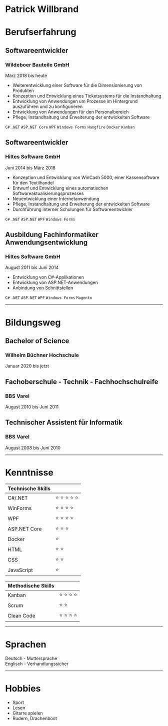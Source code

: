 # Patrick Willbrand

# Berufserfahrung

## Softwareentwickler
### Wildeboer Bauteile GmbH
März 2018 bis heute

* Weiterentwicklung einer Software für die Dimensionierung von Produkten
* Konzeption und Entwicklung eines Ticketsystems für die Instandhaltung
* Entwicklung von Anwendungen um Prozesse im Hintergrund auszuführen und zu konfigurieren
* Entwicklung von Anwendungen für den Personalbereich
* Pflege, Instandhaltung und Erweiterung der entwickelten Software

`C#` `.NET` `ASP.NET Core` `WPF` `Windows Forms` `Hangfire` `Docker` `Kanban`

## Softwareentwickler
### Hiltes Software GmbH
Juni 2014 bis März 2018

* Konzeption und Entwicklung von WinCash 5000, einer Kassensoftware für den Textilhandel
* Entwurf und Entwicklung eines automatischen Softwareaktualisierungsprozesses
* Neuentwicklung einer Internetanwendung
* Pflege, Instandhaltung und Erweiterung der entwickelten Software
* Durchführung interner Schulungen für Softwareentwickler

`C#` `.NET` `ASP.NET` `WPF` `Windows Forms`

## Ausbildung Fachinformatiker Anwendungsentwicklung
### Hiltes Software GmbH
August 2011 bis Juni 2014

* Entwicklung von C#-Applikationen
* Entwicklung von ASP.NET-Anwendungen
* Anbindung von Schnittstellen

`C#` `.NET` `ASP.NET` `WPF` `Windows Forms` `Magento`

* * *

# Bildungsweg

## Bachelor of Science
### Wilhelm Büchner Hochschule
Januar 2020 bis jetzt

## Fachoberschule - Technik - Fachhochschulreife
### BBS Varel
August 2010 bis Juni 2011

## Technischer Assistent für Informatik
### BBS Varel
August 2008 bis Juni 2010

* * *

# Kenntnisse

| Technische Skills         |                                    |
|:--------------------------|:-----------------------------------|
| C#/.NET                   | :star: :star: :star: :star: :star: |
| WinForms                  |        :star: :star: :star: :star: |
| WPF                       |        :star: :star: :star: :star: |
| ASP.NET Core              |               :star: :star: :star: |
| Docker                    |                             :star: |
| HTML                      |                      :star: :star: |
| CSS                       |                      :star: :star: |
| JavaScript                |                             :star: |

| Methodische Skills        |                                     |
|:--------------------------|:-----------------------------------|
| Kanban                    |        :star: :star: :star: :star: |
| Scrum                     |                      :star: :star: |
| Clean Code                |        :star: :star: :star: :star: |


* * *

# Sprachen

Deutsch - Muttersprache  
Englisch - Verhandlungssicher

* * *

# Hobbies

* Sport
* Lesen
* Gitarre spielen
* Rudern, Drachenboot
